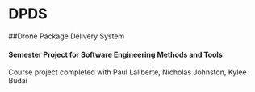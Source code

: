 # DPDS
##Drone Package Delivery System
#### Semester Project for Software Engineering Methods and Tools
Course project completed with Paul Laliberte, Nicholas Johnston, Kylee Budai

